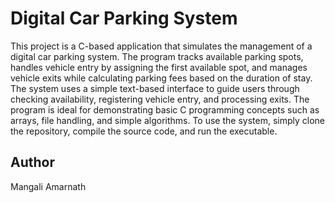 # Digital Car Parking System

This project is a C-based application that simulates the management of a digital car parking system. 
The program tracks available parking spots, handles vehicle entry by assigning the first available spot, and manages vehicle exits while calculating parking fees based on the duration of stay. 
The system uses a simple text-based interface to guide users through checking availability, registering vehicle entry, and processing exits. 
The program is ideal for demonstrating basic C programming concepts such as arrays, file handling, and simple algorithms. 
To use the system, simply clone the repository, compile the source code, and run the executable.

## Author
Mangali Amarnath
